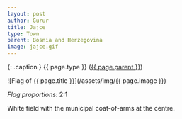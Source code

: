 ```yaml
---
layout: post
author: Gurur
title: Jajce
type: Town
parent: Bosnia and Herzegovina
image: jajce.gif
---
```

{: .caption }
{{ page.type }} ([{{ page.parent }}](/2019/03/30/bosnia-and-herzegovina.html))

![Flag of {{ page.title }}](/assets/img/{{ page.image }})

*Flag proportions*: 2:1

White field with the municipal coat-of-arms at the centre.
